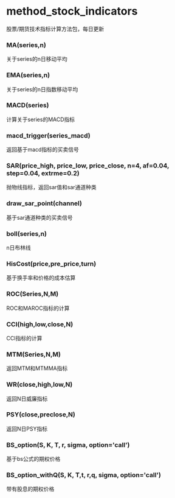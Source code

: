# method_stock_indicators
股票/期货技术指标计算方法包，每日更新

### MA(series,n)
关于series的n日移动平均

### EMA(series,n)
关于series的n日指数移动平均

### MACD(series)
计算关于series的MACD指标

### macd_trigger(series_macd)
返回基于macd指标的买卖信号

### SAR(price_high, price_low, price_close, n=4, af=0.04, step=0.04, extrme=0.2)
抛物线指标，返回sar值和sar通道种类

### draw_sar_point(channel)
基于sar通道种类的买卖信号

### boll(series,n)
n日布林线

### HisCost(price,pre_price,turn)
基于换手率和价格的成本估算

### ROC(Series,N,M)

ROC和MAROC指标的计算

### CCI(high,low,close,N)

CCI指标的计算

### MTM(Series,N,M)

返回MTM和MTMMA指标

### WR(close,high,low,N)

返回N日威廉指标

### PSY(close,preclose,N)

返回N日PSY指标

### BS_option(S, K, T, r, sigma, option='call')

基于bs公式的期权价格

### BS_option_withQ(S, K, T,t, r,q, sigma, option='call')

带有股息的期权价格
